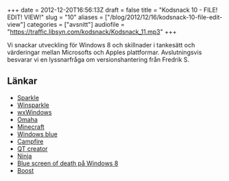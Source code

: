 +++
date = 2012-12-20T16:56:13Z
draft = false
title = "Kodsnack 10 - FILE! EDIT! VIEW!"
slug = "10"
aliases = ["/blog/2012/12/16/kodsnack-10-file-edit-view"]
categories = ["avsnitt"]
audiofile = "https://traffic.libsyn.com/kodsnack/Kodsnack_11.mp3"
+++

Vi snackar utveckling för Windows 8 och skillnader i tankesätt och värderingar mellan Microsofts och Apples plattformar. Avslutningsvis besvarar vi en lyssnarfråga om versionshantering från Fredrik S.

## Länkar ##

* [Sparkle](http://sparkle.andymatuschak.org)
* [Winsparkle](http://winsparkle.org)
* [wxWindows](http://www.wxwindows.org)
* [Omaha](https://code.google.com/p/omaha/)
* [Minecraft](https://minecraft.net)
* [Windows blue](https://en.wikipedia.org/wiki/Windows_Blue)
* [Campfire](http://campfirenow.com)
* [QT creator](https://qt.digia.com/Product/Developer-Tools/)
* [Ninja](http://martine.github.com/ninja/)
* [Blue screen of death på Windows 8](http://www.idg.se/2.1085/1.404119/har-ar-nya-blue-screen-of-death-i-windows-8)
* [Boost](http://www.boost.org)



